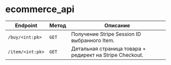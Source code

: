 # ecommerce_api

Endpoint | Метод | Описание
--- | --- | ---
`/buy/<int:pk>` | `GET` | Получение Stripe Session ID выбранного Item.
`/item/<int:pk>` | `GET` | Детальная страница товара + редирект на Stripe Checkout.

